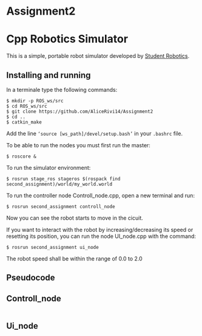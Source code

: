 # Assignment2

Cpp Robotics Simulator
================================

This is a simple, portable robot simulator developed by [Student Robotics](https://studentrobotics.org).

Installing and running
----------------------
In a terminale type the following commands:
```bashscript
$ mkdir -p ROS_ws/src
$ cd ROS_ws/src
$ git clone https://github.com/AliceRivi14/Assignment2
$ cd ..
$ catkin_make
```
Add the line `‘source [ws_path]/devel/setup.bash’` in your `.bashrc` file.

To be able to run the nodes you must first run the master:
```bashscript
$ roscore &
```
To run the simulator environment:
```bashscript
$ rosrun stage_ros stageros $(rospack find second_assignment)/world/my_world.world
```
To run the controller node Controll_node.cpp, open a new terminal and run:
```bashscript
$ rosrun second_assignment controll_node
```
Now you can see the robot starts to move in the cicuit.

If you want to interact with the robot by increasing/decreasing its speed or resetting its position, you can run the node UI_node.cpp with the command:
```bashscript
$ rosrun second_assignment ui_node
```
The robot speed shall be within the range of 0.0 to 2.0

Pseudocode
------------------------

## Controll_node

```pseudocode

```
## Ui_node

```pseudocode

```
